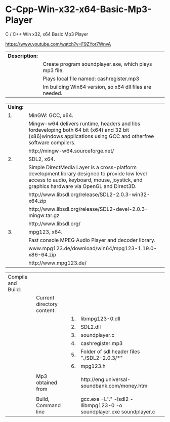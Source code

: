 C-Cpp-Win-x32-x64-Basic-Mp3-Player
==================================

C / C++ Win x32, x64 Basic Mp3 Player

https://www.youtube.com/watch?v=F9ZYor7WnvA

<table>
<tr><td><b>Description:</b></td><td></td></tr>
<tr><td></td><td>Create program soundplayer.exe, which plays mp3 file.</td></tr>
<tr><td></td><td>Plays local file named: cashregister.mp3</td></tr>
<tr><td></td><td>Im building Win64 version, so x64 dll files are needed.</td></tr>
</table>

<table>
<tr><td><b>Using:</b></td><td></td></tr>
<tr><td>1.</td><td>MinGW: GCC, x64.</td></tr>
<tr><td></td><td>Mingw-w64 delivers runtime, headers and libs fordeveloping both 64 bit (x64) and 32 bit (x86)windows applications using GCC and otherfree software compilers.
</td></tr>
<tr><td></td><td>http://mingw-w64.sourceforge.net/</td></tr>
<tr><td>2.</td><td>SDL2, x64.</td></tr>
<tr><td></td><td>Simple DirectMedia Layer is a cross-platform development library designed to provide low level access to audio, keyboard, mouse, joystick, and graphics hardware via OpenGL and Direct3D.
</td></tr>
<tr><td></td><td>http://www.libsdl.org/release/SDL2-2.0.3-win32-x64.zip</td></tr>
<tr><td></td><td>http://www.libsdl.org/release/SDL2-devel-2.0.3-mingw.tar.gz</td></tr>
<tr><td></td><td>http://www.libsdl.org/</td></tr>
<tr><td>3.</td><td>mpg123, x64.</td></tr>
<tr><td></td><td>Fast console MPEG Audio Player and decoder library.</td></tr>
<tr><td></td><td>www.mpg123.de/download/win64/mpg123-1.19.0-x86-64.zip</td></tr>
<tr><td></td><td>http://www.mpg123.de/</td></tr>
</table>

<table>
<tr><td>Compile and Build:</td><td></td><td></td><td></td></tr>
<tr><td></td><td>Current directory content:</td><td></td><td></td></tr>
<tr><td></td><td></td><td>1.</td><td>libmpg123-0.dll</td></tr>
<tr><td></td><td></td><td>2.</td><td>SDL2.dll</td></tr>
<tr><td></td><td></td><td>3.</td><td>soundplayer.c</td></tr>
<tr><td></td><td></td><td>4.</td><td>cashregister.mp3</td></tr>
<tr><td></td><td></td><td>5.</td><td>Folder of sdl header files "./SDL2-2.0.3/*"</td></tr>
<tr><td></td><td></td><td>6.</td><td>mpg123.h</td></tr>
<tr><td></td><td></td><td></td><td></td></tr>
<tr><td></td><td>Mp3 obtained from</td><td></td><td>http://eng.universal-soundbank.com/money.htm</td></tr>
<tr><td></td><td></td><td></td><td></td></tr>
<tr><td></td><td>Build, Command line</td><td></td><td>gcc.exe -L"." -lsdl2 -llibmpg123-0 -o soundplayer.exe soundplayer.c</td></tr>
</table>

